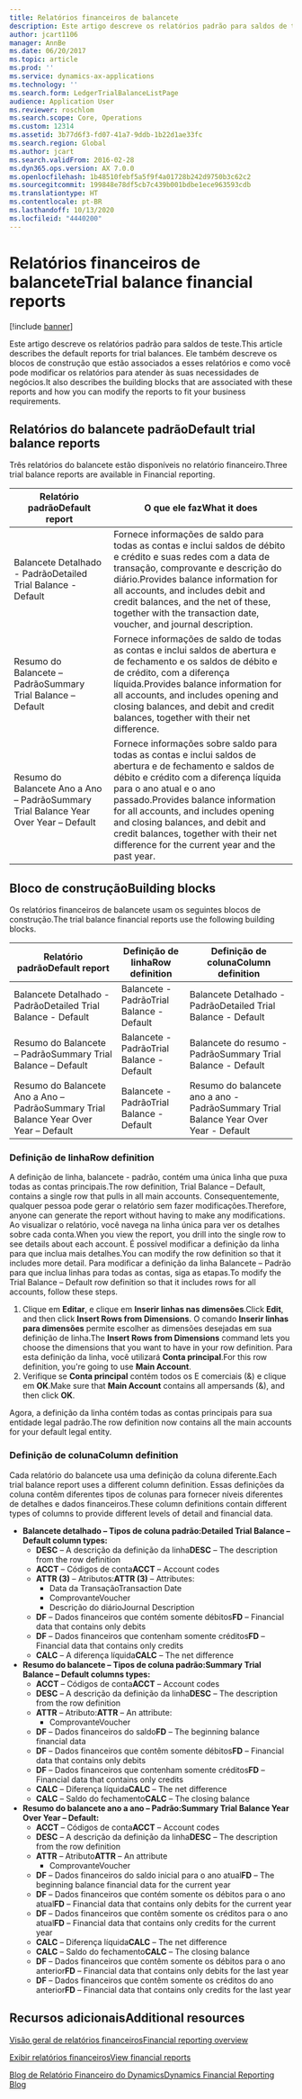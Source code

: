 ```yaml
---
title: Relatórios financeiros de balancete
description: Este artigo descreve os relatórios padrão para saldos de teste. Ele também descreve os blocos de construção que estão associados a esses relatórios e como você pode modificar os relatórios para atender às suas necessidades de negócios.
author: jcart1106
manager: AnnBe
ms.date: 06/20/2017
ms.topic: article
ms.prod: ''
ms.service: dynamics-ax-applications
ms.technology: ''
ms.search.form: LedgerTrialBalanceListPage
audience: Application User
ms.reviewer: roschlom
ms.search.scope: Core, Operations
ms.custom: 12314
ms.assetid: 3b77d6f3-fd07-41a7-9ddb-1b22d1ae33fc
ms.search.region: Global
ms.author: jcart
ms.search.validFrom: 2016-02-28
ms.dyn365.ops.version: AX 7.0.0
ms.openlocfilehash: 1b48510febf5a5f9f4a01728b242d9750b3c62c2
ms.sourcegitcommit: 199848e78df5cb7c439b001bdbe1ece963593cdb
ms.translationtype: HT
ms.contentlocale: pt-BR
ms.lasthandoff: 10/13/2020
ms.locfileid: "4440200"
---
```

# <a name="trial-balance-financial-reports"></a><span data-ttu-id="ddc81-104">Relatórios financeiros de balancete</span><span class="sxs-lookup"><span data-stu-id="ddc81-104">Trial balance financial reports</span></span>

[!include [banner](../includes/banner.md)]

<span data-ttu-id="ddc81-105">Este artigo descreve os relatórios padrão para saldos de teste.</span><span class="sxs-lookup"><span data-stu-id="ddc81-105">This article describes the default reports for trial balances.</span></span> <span data-ttu-id="ddc81-106">Ele também descreve os blocos de construção que estão associados a esses relatórios e como você pode modificar os relatórios para atender às suas necessidades de negócios.</span><span class="sxs-lookup"><span data-stu-id="ddc81-106">It also describes the building blocks that are associated with these reports and how you can modify the reports to fit your business requirements.</span></span> 

<a name="default-trial-balance-reports"></a><span data-ttu-id="ddc81-107">Relatórios do balancete padrão</span><span class="sxs-lookup"><span data-stu-id="ddc81-107">Default trial balance reports</span></span>
-----------------------------

<span data-ttu-id="ddc81-108">Três relatórios do balancete estão disponíveis no relatório financeiro.</span><span class="sxs-lookup"><span data-stu-id="ddc81-108">Three trial balance reports are available in Financial reporting.</span></span>

| <span data-ttu-id="ddc81-109">Relatório padrão</span><span class="sxs-lookup"><span data-stu-id="ddc81-109">Default report</span></span>                                 | <span data-ttu-id="ddc81-110">O que ele faz</span><span class="sxs-lookup"><span data-stu-id="ddc81-110">What it does</span></span>                                                                                                                                                                                        |
|------------------------------------------------|-----------------------------------------------------------------------------------------------------------------------------------------------------------------------------------------------------|
| <span data-ttu-id="ddc81-111">Balancete Detalhado - Padrão</span><span class="sxs-lookup"><span data-stu-id="ddc81-111">Detailed Trial Balance - Default</span></span>               | <span data-ttu-id="ddc81-112">Fornece informações de saldo para todas as contas e inclui saldos de débito e crédito e suas redes com a data de transação, comprovante e descrição do diário.</span><span class="sxs-lookup"><span data-stu-id="ddc81-112">Provides balance information for all accounts, and includes debit and credit balances, and the net of these, together with the transaction date, voucher, and journal description.</span></span>                  |
| <span data-ttu-id="ddc81-113">Resumo do Balancete – Padrão</span><span class="sxs-lookup"><span data-stu-id="ddc81-113">Summary Trial Balance – Default</span></span>                | <span data-ttu-id="ddc81-114">Fornece informações de saldo de todas as contas e inclui saldos de abertura e de fechamento e os saldos de débito e de crédito, com a diferença líquida.</span><span class="sxs-lookup"><span data-stu-id="ddc81-114">Provides balance information for all accounts, and includes opening and closing balances, and debit and credit balances, together with their net difference.</span></span>                                        |
| <span data-ttu-id="ddc81-115">Resumo do Balancete Ano a Ano – Padrão</span><span class="sxs-lookup"><span data-stu-id="ddc81-115">Summary Trial Balance Year Over Year – Default</span></span> | <span data-ttu-id="ddc81-116">Fornece informações sobre saldo para todas as contas e inclui saldos de abertura e de fechamento e saldos de débito e crédito com a diferença líquida para o ano atual e o ano passado.</span><span class="sxs-lookup"><span data-stu-id="ddc81-116">Provides balance information for all accounts, and includes opening and closing balances, and debit and credit balances, together with their net difference for the current year and the past year.</span></span> |

## <a name="building-blocks"></a><span data-ttu-id="ddc81-117">Bloco de construção</span><span class="sxs-lookup"><span data-stu-id="ddc81-117">Building blocks</span></span>
<span data-ttu-id="ddc81-118">Os relatórios financeiros de balancete usam os seguintes blocos de construção.</span><span class="sxs-lookup"><span data-stu-id="ddc81-118">The trial balance financial reports use the following building blocks.</span></span>

| <span data-ttu-id="ddc81-119">Relatório padrão</span><span class="sxs-lookup"><span data-stu-id="ddc81-119">Default report</span></span>                                 | <span data-ttu-id="ddc81-120">Definição de linha</span><span class="sxs-lookup"><span data-stu-id="ddc81-120">Row definition</span></span>          | <span data-ttu-id="ddc81-121">Definição de coluna</span><span class="sxs-lookup"><span data-stu-id="ddc81-121">Column definition</span></span>                              |
|------------------------------------------------|-------------------------|------------------------------------------------|
| <span data-ttu-id="ddc81-122">Balancete Detalhado - Padrão</span><span class="sxs-lookup"><span data-stu-id="ddc81-122">Detailed Trial Balance - Default</span></span>               | <span data-ttu-id="ddc81-123">Balancete - Padrão</span><span class="sxs-lookup"><span data-stu-id="ddc81-123">Trial Balance - Default</span></span> | <span data-ttu-id="ddc81-124">Balancete Detalhado - Padrão</span><span class="sxs-lookup"><span data-stu-id="ddc81-124">Detailed Trial Balance - Default</span></span>               |
| <span data-ttu-id="ddc81-125">Resumo do Balancete – Padrão</span><span class="sxs-lookup"><span data-stu-id="ddc81-125">Summary Trial Balance – Default</span></span>                | <span data-ttu-id="ddc81-126">Balancete - Padrão</span><span class="sxs-lookup"><span data-stu-id="ddc81-126">Trial Balance - Default</span></span> | <span data-ttu-id="ddc81-127">Balancete do resumo - Padrão</span><span class="sxs-lookup"><span data-stu-id="ddc81-127">Summary Trial Balance - Default</span></span>                |
| <span data-ttu-id="ddc81-128">Resumo do Balancete Ano a Ano – Padrão</span><span class="sxs-lookup"><span data-stu-id="ddc81-128">Summary Trial Balance Year Over Year – Default</span></span> | <span data-ttu-id="ddc81-129">Balancete - Padrão</span><span class="sxs-lookup"><span data-stu-id="ddc81-129">Trial Balance - Default</span></span> | <span data-ttu-id="ddc81-130">Resumo do balancete ano a ano - Padrão</span><span class="sxs-lookup"><span data-stu-id="ddc81-130">Summary Trial Balance Year Over Year - Default</span></span> |

### <a name="row-definition"></a><span data-ttu-id="ddc81-131">Definição de linha</span><span class="sxs-lookup"><span data-stu-id="ddc81-131">Row definition</span></span>

<span data-ttu-id="ddc81-132">A definição de linha, balancete - padrão, contém uma única linha que puxa todas as contas principais.</span><span class="sxs-lookup"><span data-stu-id="ddc81-132">The row definition, Trial Balance – Default, contains a single row that pulls in all main accounts.</span></span> <span data-ttu-id="ddc81-133">Consequentemente, qualquer pessoa pode gerar o relatório sem fazer modificações.</span><span class="sxs-lookup"><span data-stu-id="ddc81-133">Therefore, anyone can generate the report without having to make any modifications.</span></span> <span data-ttu-id="ddc81-134">Ao visualizar o relatório, você navega na linha única para ver os detalhes sobre cada conta.</span><span class="sxs-lookup"><span data-stu-id="ddc81-134">When you view the report, you drill into the single row to see details about each account.</span></span> <span data-ttu-id="ddc81-135">É possível modificar a definição da linha para que inclua mais detalhes.</span><span class="sxs-lookup"><span data-stu-id="ddc81-135">You can modify the row definition so that it includes more detail.</span></span> <span data-ttu-id="ddc81-136">Para modificar a definição da linha Balancete – Padrão para que inclua linhas para todas as contas, siga as etapas.</span><span class="sxs-lookup"><span data-stu-id="ddc81-136">To modify the Trial Balance – Default row definition so that it includes rows for all accounts, follow these steps.</span></span>

1.  <span data-ttu-id="ddc81-137">Clique em **Editar**, e clique em **Inserir linhas nas dimensões**.</span><span class="sxs-lookup"><span data-stu-id="ddc81-137">Click **Edit**, and then click **Insert Rows from Dimensions**.</span></span> <span data-ttu-id="ddc81-138">O comando **Inserir linhas para dimensões** permite escolher as dimensões desejadas em sua definição de linha.</span><span class="sxs-lookup"><span data-stu-id="ddc81-138">The **Insert Rows from Dimensions** command lets you choose the dimensions that you want to have in your row definition.</span></span> <span data-ttu-id="ddc81-139">Para esta definição da linha, você utilizará **Conta principal**.</span><span class="sxs-lookup"><span data-stu-id="ddc81-139">For this row definition, you're going to use **Main Account**.</span></span>
2.  <span data-ttu-id="ddc81-140">Verifique se **Conta principal** contém todos os E comerciais (&) e clique em **OK**.</span><span class="sxs-lookup"><span data-stu-id="ddc81-140">Make sure that **Main Account** contains all ampersands (&), and then click **OK**.</span></span>

<span data-ttu-id="ddc81-141">Agora, a definição da linha contém todas as contas principais para sua entidade legal padrão.</span><span class="sxs-lookup"><span data-stu-id="ddc81-141">The row definition now contains all the main accounts for your default legal entity.</span></span>

### <a name="column-definition"></a><span data-ttu-id="ddc81-142">Definição de coluna</span><span class="sxs-lookup"><span data-stu-id="ddc81-142">Column definition</span></span>

<span data-ttu-id="ddc81-143">Cada relatório do balancete usa uma definição da coluna diferente.</span><span class="sxs-lookup"><span data-stu-id="ddc81-143">Each trial balance report uses a different column definition.</span></span> <span data-ttu-id="ddc81-144">Essas definições da coluna contêm diferentes tipos de colunas para fornecer níveis diferentes de detalhes e dados financeiros.</span><span class="sxs-lookup"><span data-stu-id="ddc81-144">These column definitions contain different types of columns to provide different levels of detail and financial data.</span></span>

-   <span data-ttu-id="ddc81-145">**Balancete detalhado – Tipos de coluna padrão:**</span><span class="sxs-lookup"><span data-stu-id="ddc81-145">**Detailed Trial Balance – Default column types:**</span></span>
    -   <span data-ttu-id="ddc81-146">**DESC** – A descrição da definição da linha</span><span class="sxs-lookup"><span data-stu-id="ddc81-146">**DESC** – The description from the row definition</span></span>
    -   <span data-ttu-id="ddc81-147">**ACCT** – Códigos de conta</span><span class="sxs-lookup"><span data-stu-id="ddc81-147">**ACCT** – Account codes</span></span>
    -   <span data-ttu-id="ddc81-148">**ATTR (3)** – Atributos:</span><span class="sxs-lookup"><span data-stu-id="ddc81-148">**ATTR (3)** – Attributes:</span></span>
        -   <span data-ttu-id="ddc81-149">Data da Transação</span><span class="sxs-lookup"><span data-stu-id="ddc81-149">Transaction Date</span></span>
        -   <span data-ttu-id="ddc81-150">Comprovante</span><span class="sxs-lookup"><span data-stu-id="ddc81-150">Voucher</span></span>
        -   <span data-ttu-id="ddc81-151">Descrição do diário</span><span class="sxs-lookup"><span data-stu-id="ddc81-151">Journal Description</span></span>
    -   <span data-ttu-id="ddc81-152">**DF** – Dados financeiros que contém somente débitos</span><span class="sxs-lookup"><span data-stu-id="ddc81-152">**FD** – Financial data that contains only debits</span></span>
    -   <span data-ttu-id="ddc81-153">**DF** – Dados financeiros que contenham somente créditos</span><span class="sxs-lookup"><span data-stu-id="ddc81-153">**FD** – Financial data that contains only credits</span></span>
    -   <span data-ttu-id="ddc81-154">**CALC** – A diferença líquida</span><span class="sxs-lookup"><span data-stu-id="ddc81-154">**CALC** – The net difference</span></span>
-   <span data-ttu-id="ddc81-155">**Resumo do balancete – Tipos de coluna padrão:**</span><span class="sxs-lookup"><span data-stu-id="ddc81-155">**Summary Trial Balance – Default columns types:**</span></span>
    -   <span data-ttu-id="ddc81-156">**ACCT** – Códigos de conta</span><span class="sxs-lookup"><span data-stu-id="ddc81-156">**ACCT** – Account codes</span></span>
    -   <span data-ttu-id="ddc81-157">**DESC** – A descrição da definição da linha</span><span class="sxs-lookup"><span data-stu-id="ddc81-157">**DESC** – The description from the row definition</span></span>
    -   <span data-ttu-id="ddc81-158">**ATTR** – Atributo:</span><span class="sxs-lookup"><span data-stu-id="ddc81-158">**ATTR** – An attribute:</span></span>
        -   <span data-ttu-id="ddc81-159">Comprovante</span><span class="sxs-lookup"><span data-stu-id="ddc81-159">Voucher</span></span>
    -   <span data-ttu-id="ddc81-160">**DF** – Dados financeiros do saldo</span><span class="sxs-lookup"><span data-stu-id="ddc81-160">**FD** – The beginning balance financial data</span></span>
    -   <span data-ttu-id="ddc81-161">**DF** – Dados financeiros que contêm somente débitos</span><span class="sxs-lookup"><span data-stu-id="ddc81-161">**FD** – Financial data that contains only debits</span></span>
    -   <span data-ttu-id="ddc81-162">**DF** – Dados financeiros que contenham somente créditos</span><span class="sxs-lookup"><span data-stu-id="ddc81-162">**FD** – Financial data that contains only credits</span></span>
    -   <span data-ttu-id="ddc81-163">**CALC** – Diferença líquida</span><span class="sxs-lookup"><span data-stu-id="ddc81-163">**CALC** – The net difference</span></span>
    -   <span data-ttu-id="ddc81-164">**CALC** – Saldo do fechamento</span><span class="sxs-lookup"><span data-stu-id="ddc81-164">**CALC** – The closing balance</span></span>
-   <span data-ttu-id="ddc81-165">**Resumo do balancete ano a ano – Padrão:**</span><span class="sxs-lookup"><span data-stu-id="ddc81-165">**Summary Trial Balance Year Over Year – Default:**</span></span>
    -   <span data-ttu-id="ddc81-166">**ACCT** – Códigos de conta</span><span class="sxs-lookup"><span data-stu-id="ddc81-166">**ACCT** – Account codes</span></span>
    -   <span data-ttu-id="ddc81-167">**DESC** – A descrição da definição da linha</span><span class="sxs-lookup"><span data-stu-id="ddc81-167">**DESC** – The description from the row definition</span></span>
    -   <span data-ttu-id="ddc81-168">**ATTR** – Atributo</span><span class="sxs-lookup"><span data-stu-id="ddc81-168">**ATTR** – An attribute</span></span>
        -   <span data-ttu-id="ddc81-169">Comprovante</span><span class="sxs-lookup"><span data-stu-id="ddc81-169">Voucher</span></span>
    -   <span data-ttu-id="ddc81-170">**DF** – Dados financeiros do saldo inicial para o ano atual</span><span class="sxs-lookup"><span data-stu-id="ddc81-170">**FD** – The beginning balance financial data for the current year</span></span>
    -   <span data-ttu-id="ddc81-171">**DF** – Dados financeiros que contém somente os débitos para o ano atual</span><span class="sxs-lookup"><span data-stu-id="ddc81-171">**FD** – Financial data that contains only debits for the current year</span></span>
    -   <span data-ttu-id="ddc81-172">**DF** – Dados financeiros que contêm somente os créditos para o ano atual</span><span class="sxs-lookup"><span data-stu-id="ddc81-172">**FD** – Financial data that contains only credits for the current year</span></span>
    -   <span data-ttu-id="ddc81-173">**CALC** – Diferença líquida</span><span class="sxs-lookup"><span data-stu-id="ddc81-173">**CALC** – The net difference</span></span>
    -   <span data-ttu-id="ddc81-174">**CALC** – Saldo do fechamento</span><span class="sxs-lookup"><span data-stu-id="ddc81-174">**CALC** – The closing balance</span></span>
    -   <span data-ttu-id="ddc81-175">**DF** – Dados financeiros que contêm somente os débitos para o ano anterior</span><span class="sxs-lookup"><span data-stu-id="ddc81-175">**FD** – Financial data that contains only debits for the last year</span></span>
    -   <span data-ttu-id="ddc81-176">**DF** – Dados financeiros que contêm somente os créditos do ano anterior</span><span class="sxs-lookup"><span data-stu-id="ddc81-176">**FD** – Financial data that contains only credits for the last year</span></span>



<a name="additional-resources"></a><span data-ttu-id="ddc81-177">Recursos adicionais</span><span class="sxs-lookup"><span data-stu-id="ddc81-177">Additional resources</span></span>
--------

[<span data-ttu-id="ddc81-178">Visão geral de relatórios financeiros</span><span class="sxs-lookup"><span data-stu-id="ddc81-178">Financial reporting overview</span></span>](financial-reporting-getting-started.md)

[<span data-ttu-id="ddc81-179">Exibir relatórios financeiros</span><span class="sxs-lookup"><span data-stu-id="ddc81-179">View financial reports</span></span>](view-financial-reports.md)

[<span data-ttu-id="ddc81-180">Blog de Relatório Financeiro do Dynamics</span><span class="sxs-lookup"><span data-stu-id="ddc81-180">Dynamics Financial Reporting Blog</span></span>](https://blogs.msdn.com/b/dynamics_financial_reporting/)



